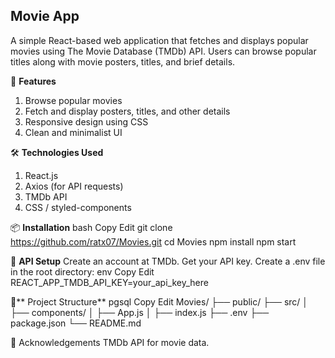 ## Movie App
A simple React-based web application that fetches and displays popular movies using The Movie Database (TMDb) API. Users can browse popular titles along with movie posters, titles, and brief details.

🚀 **Features**
1. Browse popular movies
2. Fetch and display posters, titles, and other details
3. Responsive design using CSS
4. Clean and minimalist UI

🛠️ **Technologies Used**
1. React.js
2. Axios (for API requests)
3. TMDb API
4. CSS / styled-components

📦 **Installation**
bash
Copy
Edit
git clone https://github.com/ratx07/Movies.git
cd Movies
npm install
npm start

🔗 **API Setup**
Create an account at TMDb.
Get your API key.
Create a .env file in the root directory:
env
Copy
Edit
REACT_APP_TMDB_API_KEY=your_api_key_here

📁** Project Structure**
pgsql
Copy
Edit
Movies/
├── public/
├── src/
│   ├── components/
│   ├── App.js
│   ├── index.js
├── .env
├── package.json
└── README.md

🙌 Acknowledgements
TMDb API for movie data.
